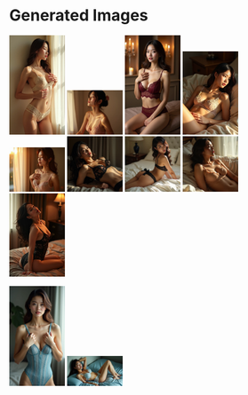 # Generated Images



<img src="2025_08_17_01.webp" width="100"/> <img src="2025_08_17_02.webp" width="100"/> <img src="2025_08_17_03.webp" width="100"/> <img src="2025_08_17_04.webp" width="100"/> <img src="2025_08_17_05.webp" width="100"/> <img src="2025_08_17_06.webp" width="100"/> <img src="2025_08_17_07.webp" width="100"/> <img src="2025_08_17_08.webp" width="100"/> <img src="2025_08_17_09.webp" width="100"/>

<img src="2025_08_17_10.webp" width="100"/> <img src="2025_08_17_11.webp" width="100"/>